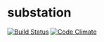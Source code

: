# substation

[![Build Status](https://secure.travis-ci.org/snusnu/substation.png?branch=master)](http://travis-ci.org/snusnu/substation)
[![Code Climate](https://codeclimate.com/github/snusnu/substation.png)](https://codeclimate.com/github/snusnu/substation)

